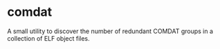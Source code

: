# comdat
A small utility to discover the number of redundant COMDAT groups in a collection of ELF object files.
